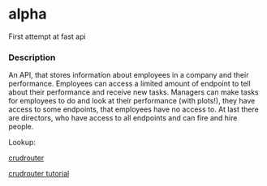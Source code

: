 # alpha
First attempt at fast api

### Description
An API, that stores information about employees in a company and their performance. Employees can access a limited 
amount of endpoint to tell about their performance and receive new tasks. Managers can make tasks for employees to do
and look at their performance (with plots!), they have access to some endpoints, that employees have no access to. At 
last there are directors, who have access to all endpoints and can fire and hire people.

Lookup:

[crudrouter](https://fastapi-crudrouter.awtkns.com/routing)

[crudrouter tutorial](https://www.youtube.com/watch?v=0xIe2qGZdiM)